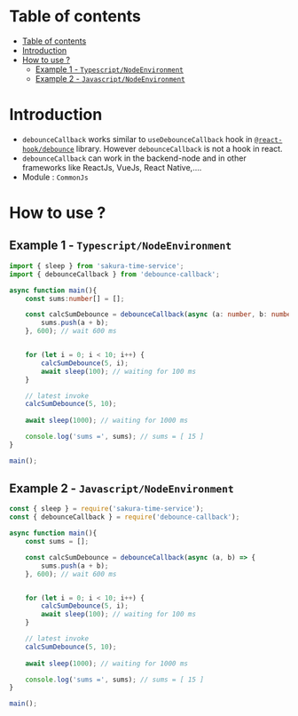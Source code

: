# Table of contents
- [Table of contents](#table-of-contents)
- [Introduction](#introduction)
- [How to use ?](#how-to-use-)
  - [Example 1 - `Typescript/NodeEnvironment`](#example-1---typescriptnodeenvironment)
  - [Example 2 - `Javascript/NodeEnvironment`](#example-2---javascriptnodeenvironment)


# Introduction

- `debounceCallback` works similar to `useDebounceCallback` hook in [`@react-hook/debounce`](https://www.npmjs.com/package/@react-hook/debounce) library. However `debounceCallback` is not a hook in react.
- `debounceCallback` can work in the backend-node and in other frameworks like ReactJs, VueJs, React Native,....
- Module : `CommonJs`


# How to use ?

## Example 1 - `Typescript/NodeEnvironment`
```ts
import { sleep } from 'sakura-time-service';
import { debounceCallback } from 'debounce-callback';

async function main(){
    const sums:number[] = [];

    const calcSumDebounce = debounceCallback(async (a: number, b: number) => {
        sums.push(a + b);
    }, 600); // wait 600 ms


    for (let i = 0; i < 10; i++) {
        calcSumDebounce(5, i);
        await sleep(100); // waiting for 100 ms
    }

    // latest invoke
    calcSumDebounce(5, 10);
    
    await sleep(1000); // waiting for 1000 ms

    console.log('sums =', sums); // sums = [ 15 ]
}

main();

```


## Example 2 - `Javascript/NodeEnvironment`

```js
const { sleep } = require('sakura-time-service');
const { debounceCallback } = require('debounce-callback');

async function main(){
    const sums = [];

    const calcSumDebounce = debounceCallback(async (a, b) => {
        sums.push(a + b);
    }, 600); // wait 600 ms


    for (let i = 0; i < 10; i++) {
        calcSumDebounce(5, i);
        await sleep(100); // waiting for 100 ms
    }

    // latest invoke
    calcSumDebounce(5, 10);
    
    await sleep(1000); // waiting for 1000 ms

    console.log('sums =', sums); // sums = [ 15 ]
}

main();

```

